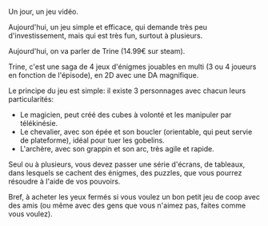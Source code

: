 Un jour, un jeu vidéo.

Aujourd'hui, un jeu simple et efficace, qui demande très peu d'investissement, mais qui est très fun, surtout à plusieurs.

Aujourd'hui, on va parler de Trine (14.99€ sur steam).

Trine, c'est une saga de 4 jeux d'énigmes jouables en multi (3 ou 4 joueurs en fonction de l'épisode), en 2D avec une DA magnifique.

Le principe du jeu est simple: il existe 3 personnages avec chacun leurs particularités:

 - Le magicien, peut créé des cubes à volonté et les manipuler par télékinésie.
 - Le chevalier, avec son épée et son boucler (orientable, qui peut servie de plateforme), idéal pour tuer les gobelins.
 - L'archère, avec son grappin et son arc, très agile et rapide.

Seul ou à plusieurs, vous devez passer une série d'écrans, de tableaux, dans lesquels se cachent des énigmes, des puzzles, que vous pourrez résoudre à l'aide de vos pouvoirs.

Bref, à acheter les yeux fermés si vous voulez un bon petit jeu de coop avec des amis (ou même avec des gens que vous n'aimez pas, faites comme vous voulez).
